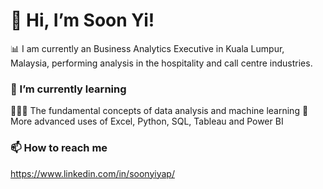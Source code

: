# 👋 Hi, I’m Soon Yi!
 
📊 I am currently an Business Analytics Executive in Kuala Lumpur, Malaysia, performing analysis in the hospitality and call centre industries.
 
 
 
### 🌱 I’m currently learning
 
🙇🏻‍♀️ The fundamental concepts of data analysis and machine learning
🔧 More advanced uses of Excel, Python, SQL, Tableau and Power BI
 
 
 
### 📫 How to reach me
 
https://www.linkedin.com/in/soonyiyap/
